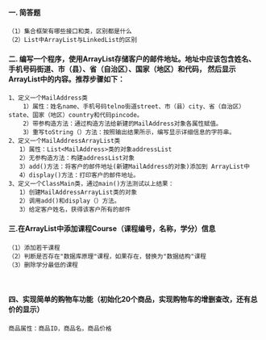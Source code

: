 #### 一. 简答题	

```
（1）集合框架有哪些接口和类，区别都是什么
（2）List中ArrayList与LinkedList的区别

```



#### 二. 编写一个程序，使用ArrayList存储客户的邮件地址。地址中应该包含姓名、手机号码街道、市（县）、省（自治区）、国家（地区）和代码，	然后显示ArrayList中的内容。推荐步骤如下：

```
1、定义一个MailAddress类
	1）属性：姓名name、手机号码telno街道street、市（县）city、省（自治区）state、国家（地区）country和代码pincode。
	2）带参构造方法：通过构造方法给新建的MailAddress对象各属性赋值。
	3）重写toString（）方法：按照输出结果所示，编写显示详细信息的字符串。
2、定义一个MailAddressArrayList类
   1）属性：List<MailAddress>类的对象addressList
   2）无参构造方法：构建addressList对象
   3）add()方法：将客户的邮件地址(新建MailAddress的对象)添加到 ArrayList中
   4）display()方法：打印客户的邮件地址。
3、定义一个ClassMain类，通过main()方法测试以上结果：
   1）创建MailAddressArrayList类的对象
   2）调用add()和display（）方法。
   3）给定客户姓名，获得该客户所有的邮件
```

#### 三.在ArrayList中添加课程Course（课程编号，名称，学分）信息	

```
（1）添加若干课程
（2）判断是否存在"数据库原理"课程，如果存在，替换为"数据结构"课程
（3）删除学分最低的课程
```

​	

#### 四、实现简单的购物车功能（初始化20个商品，实现购物车的增删查改，还有总价的显示）

```
商品属性：商品ID，商品名，商品价格 	
```

